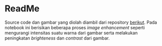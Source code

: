 # ReadMe

Source code dan gambar yang diolah diambil dari repository [berikut](https://github.com/GeoRouv/image-enhancement).
Pada notebook ini berisikan beberapa proses *image enhancement* seperti mengurangi intensitas suatu warna dari gambar serta melakukan peningkatan *brighteness* dan *contrast* dari gambar.